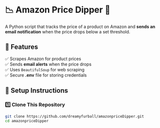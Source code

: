 # 📉 Amazon Price Dipper 🛒

A Python script that tracks the price of a product on Amazon and **sends an email notification** when the price drops below a set threshold.

## 🚀 Features
✅ Scrapes Amazon for product prices  
✅ Sends **email alerts** when the price drops  
✅ Uses `BeautifulSoup` for web scraping  
✅ Secure **.env** file for storing credentials  

## 🔧 Setup Instructions

### 1️⃣ Clone This Repository
```bash
git clone https://github.com/dreamyfurball/amazonpriceDipper.git
cd amazonpriceDipper
